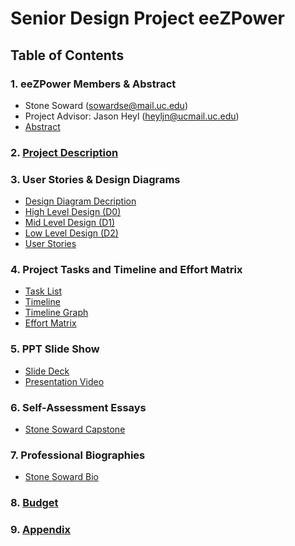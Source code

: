 # Senior Design Project eeZPower
## Table of Contents
### 1. eeZPower Members & Abstract
- Stone Soward (sowardse@mail.uc.edu) <br>
- Project Advisor: Jason Heyl (heyljn@ucmail.uc.edu)
- [Abstract](../main/Abstract.md)
### 2. [Project Description](../main/Project_Description.md)
### 3. User Stories & Design Diagrams
- [Design Diagram Decription]()
- [High Level Design (D0)](../main/Design_Diagrams/D0.png) <br>
- [Mid Level Design (D1)](../main/Design_Diagrams/D1.png) <br>
- [Low Level Design (D2)](../main/Design_Diagrams/D2.png) <br>
- [User Stories](../main/User_Stories.md)
### 4. Project Tasks and Timeline and Effort Matrix
- [Task List](../main/Task_List.md) <br>
- [Timeline](../main/Milestones_Timeline_EffortMatrix/Timeline.md) <br>
- [Timeline Graph](../main/Milestones_Timeline_EffortMatrix/Timeline_Graph.PNG) <br>
- [Effort Matrix](../main/Milestones_Timeline_EffortMatrix/EffortMatrix.md)
### 5. PPT Slide Show
- [Slide Deck](fill) <br>
- [Presentation Video]( fill)
### 6. Self-Assessment Essays
- [Stone Soward Capstone](../main/HW_Essays/Individual_Capstone)
### 7. Professional Biographies
- [Stone Soward Bio](../main/Professional_Bios/Stone_Soward_Bio.md)
### 8. [Budget](../main/Budget.md)
### 9. [Appendix](../main/Appendix.md)
